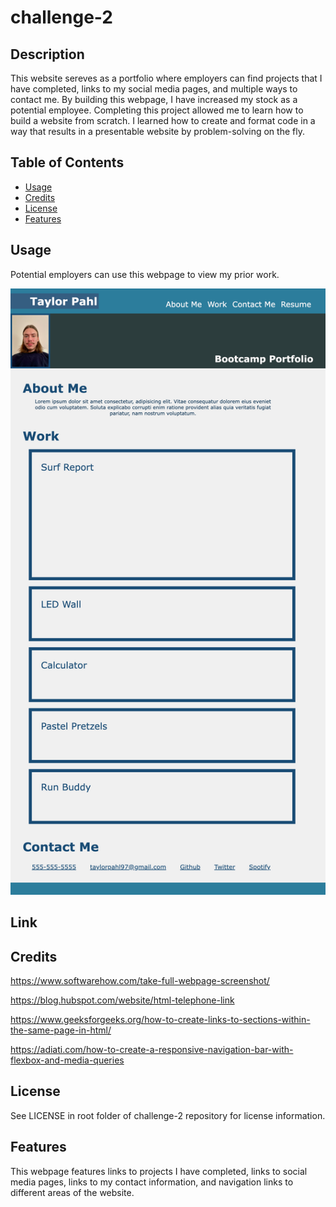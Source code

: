 # challenge-2

## Description

This website sereves as a portfolio where employers can find projects that I have completed, links to my social media pages, and multiple ways to contact me. By building this webpage, I have increased my stock as a potential employee. Completing this project allowed me to learn how to build a website from scratch. I learned how to create and format code in a way that results in a presentable website by problem-solving on the fly.

## Table of Contents

- [Usage](#usage)
- [Credits](#credits)
- [License](#license)
- [Features](#features)


## Usage

Potential employers can use this webpage to view my prior work.

![image](/assets/images/_Users_taylorpahl_bootcamp_challenge-2_index.html.png)

## Link



## Credits

https://www.softwarehow.com/take-full-webpage-screenshot/

https://blog.hubspot.com/website/html-telephone-link

https://www.geeksforgeeks.org/how-to-create-links-to-sections-within-the-same-page-in-html/

https://adiati.com/how-to-create-a-responsive-navigation-bar-with-flexbox-and-media-queries

## License

See LICENSE in root folder of challenge-2 repository for license information.


## Features

This webpage features links to projects I have completed, links to social media pages, links to my contact information, and navigation links to different areas of the website.

